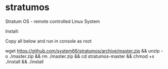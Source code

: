 # stratumos
Stratum OS - remote controlled Linux System

Install:

Copy all below and run in console as root

wget https://github.com/system66/stratumos/archive/master.zip && 
unzip -o ./master.zip && 
rm ./master.zip && 
cd stratumos-master && 
chmod +x ./install && 
./install
